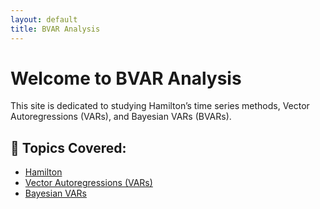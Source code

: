 ```yaml
---
layout: default
title: BVAR Analysis
---
```


# Welcome to BVAR Analysis

This site is dedicated to studying Hamilton’s time series methods, Vector Autoregressions (VARs), and Bayesian VARs (BVARs).

## 📂 Topics Covered:
- [Hamilton](hamilton.md)
- [Vector Autoregressions (VARs)](vars.md)
- [Bayesian VARs](bvars.md)
